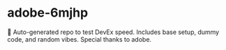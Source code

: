 ﻿# adobe-6mjhp

🤖 Auto-generated repo to test DevEx speed.
Includes base setup, dummy code, and random vibes.
Special thanks to adobe.
